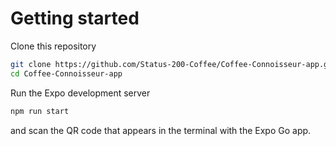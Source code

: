 # Getting started
Clone this repository

```bash
git clone https://github.com/Status-200-Coffee/Coffee-Connoisseur-app.git
cd Coffee-Connoisseur-app
```

Run the Expo development server

```bash
npm run start
```

and scan the QR code that appears in the terminal with the Expo Go app.
